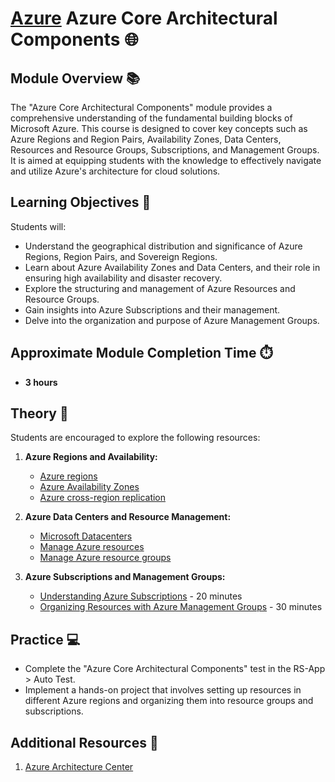 # [Azure](../../) Azure Core Architectural Components 🌐

## Module Overview 📚

The "Azure Core Architectural Components" module provides a comprehensive understanding of the fundamental building blocks of Microsoft Azure. This course is designed to cover key concepts such as Azure Regions and Region Pairs, Availability Zones, Data Centers, Resources and Resource Groups, Subscriptions, and Management Groups. It is aimed at equipping students with the knowledge to effectively navigate and utilize Azure's architecture for cloud solutions.

## Learning Objectives 🎯

Students will:

- Understand the geographical distribution and significance of Azure Regions, Region Pairs, and Sovereign Regions.
- Learn about Azure Availability Zones and Data Centers, and their role in ensuring high availability and disaster recovery.
- Explore the structuring and management of Azure Resources and Resource Groups.
- Gain insights into Azure Subscriptions and their management.
- Delve into the organization and purpose of Azure Management Groups.

## Approximate Module Completion Time ⏱️

- **3 hours**

## Theory 📖

Students are encouraged to explore the following resources:

1. **Azure Regions and Availability:**

   - [Azure regions](https://learn.microsoft.com/en-us/azure/cloud-adoption-framework/ready/azure-setup-guide/regions)
   - [Azure Availability Zones](https://learn.microsoft.com/en-us/azure/reliability/availability-zones-overview?tabs=azure-cli)
   - [Azure cross-region replication](https://learn.microsoft.com/en-us/azure/reliability/cross-region-replication-azure#azure-paired-regions)

2. **Azure Data Centers and Resource Management:**

   - [Microsoft Datacenters](https://datacenters.microsoft.com/globe/explore)
   - [Manage Azure resources](https://docs.microsoft.com/en-us/azure/azure-resource-manager/management/manage-resources-portal)
   - [Manage Azure resource groups](https://learn.microsoft.com/en-us/azure/azure-resource-manager/management/manage-resource-groups-portal)

3. **Azure Subscriptions and Management Groups:**
   - [Understanding Azure Subscriptions](https://learn.microsoft.com/en-us/azure/azure-resource-manager/management/azure-subscription-service-limitsl) - 20 minutes
   - [Organizing Resources with Azure Management Groups](https://docs.microsoft.com/en-us/azure/governance/management-groups/overview) - 30 minutes

## Practice 💻

- Complete the "Azure Core Architectural Components" test in the RS-App > Auto Test.
- Implement a hands-on project that involves setting up resources in different Azure regions and organizing them into resource groups and subscriptions.

## Additional Resources 📘

1. [Azure Architecture Center](https://docs.microsoft.com/en-us/azure/architecture/)
